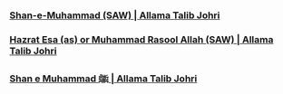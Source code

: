 ### [Shan-e-Muhammad (SAW) | Allama Talib Johri‬](https://www.youtube.com/watch?v=L4XYtWN_7So)

### [Hazrat Esa (as) or Muhammad Rasool Allah (SAW) | Allama Talib Johri‬](https://www.youtube.com/watch?v=QZAu5WE-9Ec)

### [Shan e Muhammad ﷺ | Allama Talib Johri ](https://www.youtube.com/watch?v=TOvXb6DdwDY)
